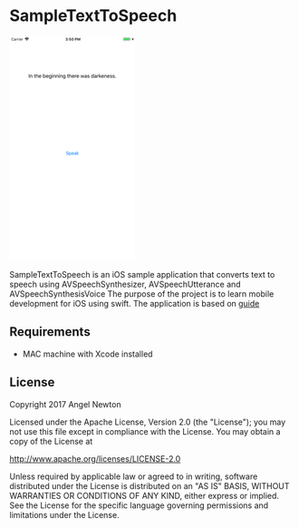 # SampleTextToSpeech


![Scheme](/screenshots/SimulatorScreenShot-iPhone8Plus-2017-12-23at15.50.52.png)


SampleTextToSpeech is an iOS sample application that converts text to speech using AVSpeechSynthesizer, AVSpeechUtterance and AVSpeechSynthesisVoice
The purpose of the project is to learn mobile development for iOS using swift.
The application is based on [guide](https://www.hackingwithswift.com/example-code/media/how-to-convert-text-to-speech-using-avspeechsynthesizer-avspeechutterance-and-avspeechsynthesisvoice)


## Requirements
- MAC machine with Xcode installed



## License

Copyright 2017 Angel Newton

Licensed under the Apache License, Version 2.0 (the "License"); you may not use this file except in compliance with the License. You may obtain a copy of the License at

http://www.apache.org/licenses/LICENSE-2.0

Unless required by applicable law or agreed to in writing, software distributed under the License is distributed on an "AS IS" BASIS, WITHOUT WARRANTIES OR CONDITIONS OF ANY KIND, either express or implied. See the License for the specific language governing permissions and limitations under the License.

